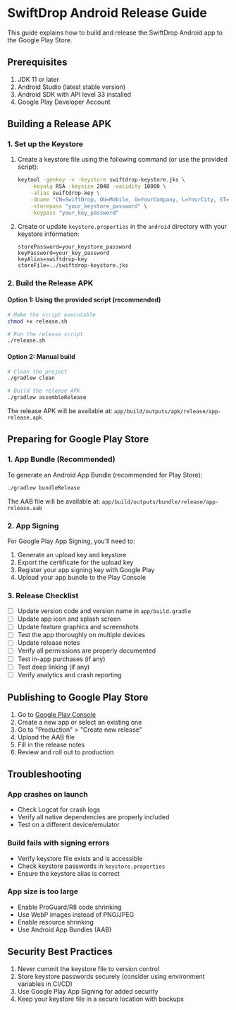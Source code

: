 # SwiftDrop Android Release Guide

This guide explains how to build and release the SwiftDrop Android app to the Google Play Store.

## Prerequisites

1. JDK 11 or later
2. Android Studio (latest stable version)
3. Android SDK with API level 33 installed
4. Google Play Developer Account

## Building a Release APK

### 1. Set up the Keystore

1. Create a keystore file using the following command (or use the provided script):
   ```bash
   keytool -genkey -v -keystore swiftdrop-keystore.jks \
       -keyalg RSA -keysize 2048 -validity 10000 \
       -alias swiftdrop-key \
       -dname "CN=SwiftDrop, OU=Mobile, O=YourCompany, L=YourCity, ST=YourState, C=US" \
       -storepass "your_keystore_password" \
       -keypass "your_key_password"
   ```

2. Create or update `keystore.properties` in the `android` directory with your keystore information:
   ```properties
   storePassword=your_keystore_password
   keyPassword=your_key_password
   keyAlias=swiftdrop-key
   storeFile=../swiftdrop-keystore.jks
   ```

### 2. Build the Release APK

#### Option 1: Using the provided script (recommended)

```bash
# Make the script executable
chmod +x release.sh

# Run the release script
./release.sh
```

#### Option 2: Manual build

```bash
# Clean the project
./gradlew clean

# Build the release APK
./gradlew assembleRelease
```

The release APK will be available at:
`app/build/outputs/apk/release/app-release.apk`

## Preparing for Google Play Store

### 1. App Bundle (Recommended)

To generate an Android App Bundle (recommended for Play Store):

```bash
./gradlew bundleRelease
```

The AAB file will be available at:
`app/build/outputs/bundle/release/app-release.aab`

### 2. App Signing

For Google Play App Signing, you'll need to:

1. Generate an upload key and keystore
2. Export the certificate for the upload key
3. Register your app signing key with Google Play
4. Upload your app bundle to the Play Console

### 3. Release Checklist

- [ ] Update version code and version name in `app/build.gradle`
- [ ] Update app icon and splash screen
- [ ] Update feature graphics and screenshots
- [ ] Test the app thoroughly on multiple devices
- [ ] Update release notes
- [ ] Verify all permissions are properly documented
- [ ] Test in-app purchases (if any)
- [ ] Test deep linking (if any)
- [ ] Verify analytics and crash reporting

## Publishing to Google Play Store

1. Go to [Google Play Console](https://play.google.com/console)
2. Create a new app or select an existing one
3. Go to "Production" > "Create new release"
4. Upload the AAB file
5. Fill in the release notes
6. Review and roll out to production

## Troubleshooting

### App crashes on launch
- Check Logcat for crash logs
- Verify all native dependencies are properly included
- Test on a different device/emulator

### Build fails with signing errors
- Verify keystore file exists and is accessible
- Check keystore passwords in `keystore.properties`
- Ensure the keystore alias is correct

### App size is too large
- Enable ProGuard/R8 code shrinking
- Use WebP images instead of PNG/JPEG
- Enable resource shrinking
- Use Android App Bundles (AAB)

## Security Best Practices

1. Never commit the keystore file to version control
2. Store keystore passwords securely (consider using environment variables in CI/CD)
3. Use Google Play App Signing for added security
4. Keep your keystore file in a secure location with backups
